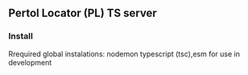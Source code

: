 ## Pertol Locator (PL) TS server



### Install
Rrequired global instalations: nodemon typescript (tsc),esm for use in development